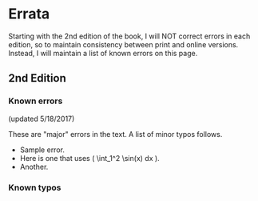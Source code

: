 <script src="https://cdnjs.cloudflare.com/ajax/libs/mathjax/2.7.0/MathJax.js?config=TeX-AMS-MML_HTMLorMML" type="text/javascript"></script>


# Errata

Starting with the 2nd edition of the book, I will NOT correct errors in each edition, so to maintain consistency between print and online versions.  Instead, I will maintain a list of known errors on this page.

## 2nd Edition

### Known errors

(updated 5/18/2017)

These are "major" errors in the text.  A list of minor typos follows.

* Sample error.
* Here is one that uses \( \int_1^2 \sin(x) dx \).
* Another.


### Known typos
